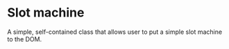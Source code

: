 # Slot machine

A simple, self-contained class that allows user to put a simple slot machine to 
the DOM.